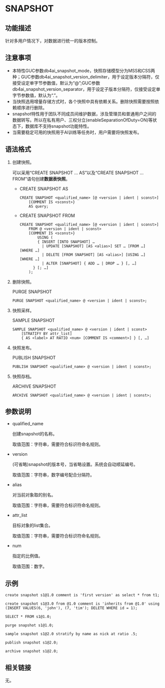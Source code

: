 # SNAPSHOT

## 功能描述<a name="section1590014447254"></a>

针对多用户情况下，对数据进行统一的版本控制。

## 注意事项<a name="section1427744717250"></a>

-   本特性GUC参数db4ai\_snapshot\_mode，快照存储模型分为MSS和CSS两种；GUC参数db4ai\_snapshot\_version\_delimiter，用于设定版本分隔符，仅接受设定单字节参数值，默认为“@”;GUC参数db4ai\_snapshot\_version\_separator，用于设定子版本分隔符，仅接受设定单字节参数值，默认为“.”。
-   当快照选用增量存储方式时，各个快照中具有依赖关系。删除快照需要按照依赖顺序进行删除。
-   snapshot特性用于团队不同成员间维护数据，涉及管理员和普通用户之间的数据转写。所以在私有用户、三权分立\(enableSeparationOfDuty=ON\)等状态下，数据库不支持snapshot功能特性。
-   当需要稳定可用的快照用于AI训练等任务时，用户需要将快照发布。

## 语法格式<a name="section1452716494253"></a>

1.  创建快照。

    可以采用“CREATE SNAPSHOT … AS”以及“CREATE SNAPSHOT … FROM”语句创建**数据表快照**。

    -   CREATE SNAPSHOT AS

        ```
        CREATE SNAPSHOT <qualified_name> [@ <version | ident | sconst>]
            [COMMENT IS <sconst>}
            AS query;
        ```

    -   CREATE SNAPSHOT FROM

        ```
        CREATE SNAPSHOT <qualified_name> [@ <version | ident | sconst>]
            FROM @ <version | ident | sconst>
            [COMMENT IS <sconst>}
                USING (
                { INSERT [INTO SNAPSHOT] …
                  | UPDATE [SNAPSHOT] [AS <alias>] SET … [FROM …] [WHERE …]
                  | DELETE [FROM SNAPSHOT] [AS <alias>] [USING …] [WHERE …]
                  | ALTER [SNAPSHOT] { ADD … | DROP … } [, …]
              } [; …]
            );
        ```

2.  删除快照。

    PURGE SNAPSHOT

    ```
    PURGE SNAPSHOT <qualified_name> @ <version | ident | sconst>;
    ```

3.  快照采样。

    SAMPLE SNAPSHOT

    ```
    SAMPLE SNAPSHOT <qualified_name> @ <version | ident | sconst>
        [STRATIFY BY attr_list]
        { AS <label> AT RATIO <num> [COMMENT IS <comment>] } [, …]
    ```

4.  快照发布。

    PUBLISH SNAPSHOT

    ```
    PUBLISH SNAPSHOT <qualified_name> @ <version | ident | sconst>;
    ```

5.  快照存档。

    ARCHIVE SNAPSHOT

    ```
    ARCHIVE SNAPSHOT <qualified_name> @ <version | ident | sconst>;
    ```


## 参数说明<a name="section319555514251"></a>

-   qualified\_name

    创建snapshot的名称。

    取值范围：字符串，需要符合标识符命名规则。

-   version

    \(可省略\)snapshot的版本号，当省略设置。系统会自动顺延编号。

    取值范围：字符串，数字编号配合分隔符。

-   alias

    对当前对象取的别名。
    
    取值范围：字符串，需要符合标识符命名规则。
-   attr_list
    
    目标对象的list集合。
    
    取值范围：字符串，需要符合标识符命名规则。

-   num
    
    指定的比例值。
    
    取值范围：数字。


## 示例<a name="section3170957142519"></a>

```
create snapshot s1@1.0 comment is 'first version' as select * from t1;
```

```
create snapshot s1@3.0 from @1.0 comment is 'inherits from @1.0' using (INSERT VALUES(6, 'john'), (7, 'tim'); DELETE WHERE id = 1);
```

```
SELECT * FROM s1@1.0;
```

```
purge snapshot s1@1.0;
```

```
sample snapshot s1@2.0 stratify by name as nick at ratio .5;
```

```
publish snapshot s1@2.0;
```

```
archive snapshot s1@2.0;
```

## 相关链接<a name="section2051314595253"></a>

无。

